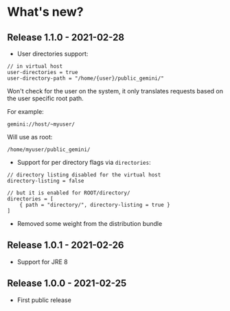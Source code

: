
# What's new?

## Release 1.1.0 - 2021-02-28

 - User directories support:

```
// in virtual host
user-directories = true
user-directory-path = "/home/{user}/public_gemini/"
```

Won't check for the user on the system, it only translates requests based on
the user specific root path.

For example:
```
gemini://host/~myuser/
```

Will use as root:
```
/home/myuser/public_gemini/
```

 - Support for per directory flags via `directories`:

```
// directory listing disabled for the virtual host
directory-listing = false

// but it is enabled for ROOT/directory/
directories = [
    { path = "directory/", directory-listing = true }
]
```

 - Removed some weight from the distribution bundle

## Release 1.0.1 - 2021-02-26

 - Support for JRE 8

## Release 1.0.0 - 2021-02-25

 - First public release

